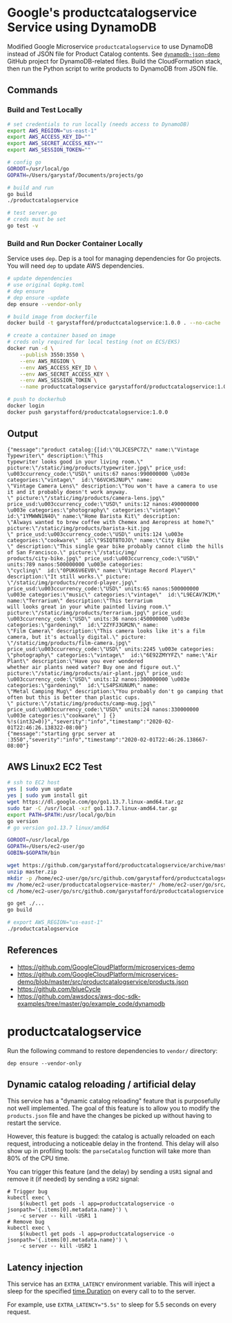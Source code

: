 # Google's productcatalogservice Service using DynamoDB
Modified Google Microservice `productcatalogservice` to use DynamoDB instead of JSON file for Product Catalog contents. See [`dynamodb-json-demo`](https://github.com/garystafford/dynamodb-json-demo) GitHub project for DynamoDB-related files. Build the CloudFormation stack, then run the Python script to write products to DynamoDB from JSON file.

## Commands
### Build and Test Locally
```bash
# set credentials to run locally (needs access to DynamoDB)
export AWS_REGION="us-east-1"
export AWS_ACCESS_KEY_ID=""
export AWS_SECRET_ACCESS_KEY=""
export AWS_SESSION_TOKEN=""

# config go
GOROOT=/usr/local/go
GOPATH=/Users/garystaf/Documents/projects/go

# build and run
go build
./productcatalogservice

# test server.go
# creds must be set
go test -v
```

### Build and Run Docker Container Locally

Service uses `dep`. Dep is a tool for managing dependencies for Go projects. You will need `dep` to update AWS dependencies.

```bash
# update dependencies
# use original Gopkg.toml
# dep ensure
# dep ensure -update
dep ensure --vendor-only

# build image from dockerfile
docker build -t garystafford/productcatalogservice:1.0.0 . --no-cache

# create a container based on image
# creds only required for local testing (not on ECS/EKS)
docker run -d \
    --publish 3550:3550 \
    --env AWS_REGION \
    --env AWS_ACCESS_KEY_ID \
    --env AWS_SECRET_ACCESS_KEY \
    --env AWS_SESSION_TOKEN \
    --name productcatalogservice garystafford/productcatalogservice:1.0.0

# push to dockerhub
docker login
docker push garystafford/productcatalogservice:1.0.0
```

## Output
```text
{"message":"product catalog:{[id:\"OLJCESPC7Z\" name:\"Vintage Typewriter\" description:\"This 
typewriter looks good in your living room.\" picture:\"/static/img/products/typewriter.jpg\" price_usd:
\u003ccurrency_code:\"USD\" units:67 nanos:990000000 \u003e categories:\"vintage\"  id:\"66VCHSJNUP\" name:
\"Vintage Camera Lens\" description:\"You won't have a camera to use it and it probably doesn't work anyway.
\" picture:\"/static/img/products/camera-lens.jpg\" price_usd:\u003ccurrency_code:\"USD\" units:12 nanos:490000000 
\u003e categories:\"photography\" categories:\"vintage\"  id:\"1YMWWN1N4O\" name:\"Home Barista Kit\" description:
\"Always wanted to brew coffee with Chemex and Aeropress at home?\" picture:\"/static/img/products/barista-kit.jpg
\" price_usd:\u003ccurrency_code:\"USD\" units:124 \u003e categories:\"cookware\"  id:\"9SIQT8TOJO\" name:\"City Bike
\" description:\"This single gear bike probably cannot climb the hills of San Francisco.\" picture:\"/static/img/
products/city-bike.jpg\" price_usd:\u003ccurrency_code:\"USD\" units:789 nanos:500000000 \u003e categories:
\"cycling\"  id:\"0PUK6V6EV0\" name:\"Vintage Record Player\" description:\"It still works.\" picture:
\"/static/img/products/record-player.jpg\" price_usd:\u003ccurrency_code:\"USD\" units:65 nanos:500000000 
\u003e categories:\"music\" categories:\"vintage\"  id:\"L9ECAV7KIM\" name:\"Terrarium\" description:\"This terrarium 
will looks great in your white painted living room.\" picture:\"/static/img/products/terrarium.jpg\" price_usd:
\u003ccurrency_code:\"USD\" units:36 nanos:450000000 \u003e categories:\"gardening\"  id:\"2ZYFJ3GM2N\" name:
\"Film Camera\" description:\"This camera looks like it's a film camera, but it's actually digital.\" picture:
\"/static/img/products/film-camera.jpg\" price_usd:\u003ccurrency_code:\"USD\" units:2245 \u003e categories:
\"photography\" categories:\"vintage\"  id:\"6E92ZMYYFZ\" name:\"Air Plant\" description:\"Have you ever wondered 
whether air plants need water? Buy one and figure out.\" picture:\"/static/img/products/air-plant.jpg\" price_usd:
\u003ccurrency_code:\"USD\" units:12 nanos:300000000 \u003e categories:\"gardening\"  id:\"LS4PSXUNUM\" name:
\"Metal Camping Mug\" description:\"You probably don't go camping that often but this is better than plastic cups.
\" picture:\"/static/img/products/camp-mug.jpg\" price_usd:\u003ccurrency_code:\"USD\" units:24 nanos:330000000 
\u003e categories:\"cookware\" ] {}  %!s(int32=0)}","severity":"info","timestamp":"2020-02-01T22:46:26.138322-08:00"}
{"message":"starting grpc server at :3550","severity":"info","timestamp":"2020-02-01T22:46:26.138667-08:00"}
```

## AWS Linux2 EC2 Test

```bash
# ssh to EC2 host
yes | sudo yum update
yes | sudo yum install git
wget https://dl.google.com/go/go1.13.7.linux-amd64.tar.gz
sudo tar -C /usr/local -xzf go1.13.7.linux-amd64.tar.gz
export PATH=$PATH:/usr/local/go/bin
go version
# go version go1.13.7 linux/amd64

GOROOT=/usr/local/go
GOPATH=/Users/ec2-user/go
GOBIN=$GOPATH/bin

wget https://github.com/garystafford/productcatalogservice/archive/master.zip
unzip master.zip
mkdir -p /home/ec2-user/go/src/github.com/garystafford/productcatalogservice
mv /home/ec2-user/productcatalogservice-master/* /home/ec2-user/go/src/github.com/garystafford/productcatalogservice
cd /home/ec2-user/go/src/github.com/garystafford/productcatalogservice

go get ./...
go build

# export AWS_REGION="us-east-1"
./productcatalogservice
```

## References
- <https://github.com/GoogleCloudPlatform/microservices-demo>
- <https://github.com/GoogleCloudPlatform/microservices-demo/blob/master/src/productcatalogservice/products.json>
- <https://github.com/blueCycle>
- <https://github.com/awsdocs/aws-doc-sdk-examples/tree/master/go/example_code/dynamodb>

# productcatalogservice

Run the following command to restore dependencies to `vendor/` directory:

    dep ensure --vendor-only

## Dynamic catalog reloading / artificial delay

This service has a "dynamic catalog reloading" feature that is purposefully
not well implemented. The goal of this feature is to allow you to modify the
`products.json` file and have the changes be picked up without having to
restart the service.

However, this feature is bugged: the catalog is actually reloaded on each
request, introducing a noticeable delay in the frontend. This delay will also
show up in profiling tools: the `parseCatalog` function will take more than 80%
of the CPU time.

You can trigger this feature (and the delay) by sending a `USR1` signal and
remove it (if needed) by sending a `USR2` signal:

```
# Trigger bug
kubectl exec \
    $(kubectl get pods -l app=productcatalogservice -o jsonpath='{.items[0].metadata.name}') \
    -c server -- kill -USR1 1
# Remove bug
kubectl exec \
    $(kubectl get pods -l app=productcatalogservice -o jsonpath='{.items[0].metadata.name}') \
    -c server -- kill -USR2 1
```

## Latency injection

This service has an `EXTRA_LATENCY` environment variable. This will inject a sleep for the specified [time.Duration](https://golang.org/pkg/time/#ParseDuration) on every call to
to the server.

For example, use `EXTRA_LATENCY="5.5s"` to sleep for 5.5 seconds on every request.
